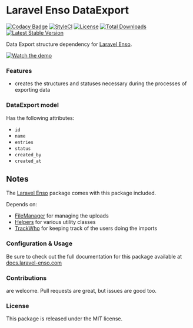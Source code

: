# Laravel Enso DataExport

[![Codacy Badge](https://api.codacy.com/project/badge/Grade/7ea7f7704b2044f9950074cf8afb6e3f)](https://www.codacy.com/app/laravel-enso/DataExport?utm_source=github.com&amp;utm_medium=referral&amp;utm_content=laravel-enso/DataExport&amp;utm_campaign=Badge_Grade)
[![StyleCI](https://github.styleci.io/repos/148101651/shield?branch=master)](https://github.styleci.io/repos/148101651)
[![License](https://poser.pugx.org/laravel-enso/dataexport/license)](https://packagist.org/packages/laravel-enso/dataexport)
[![Total Downloads](https://poser.pugx.org/laravel-enso/dataexport/downloads)](https://packagist.org/packages/laravel-enso/dataexport)
[![Latest Stable Version](https://poser.pugx.org/laravel-enso/dataexport/version)](https://packagist.org/packages/laravel-enso/dataexport)

Data Export structure dependency for [Laravel Enso](https://github.com/laravel-enso/Enso).

[![Watch the demo](https://laravel-enso.github.io/dataexport/screenshots/bulma_001_thumb.png)](https://laravel-enso.github.io/dataexport/screenshots/bulma_001.png)

### Features
- creates the structures and statuses necessary during the processes of exporting data

### DataExport model
Has the following attributes:
- `id`
- `name`
- `entries`
- `status` 
- `created_by`
- `created_at`

## Notes

The [Laravel Enso](https://github.com/laravel-enso/Enso) package comes with this package included.

Depends on:
 - [FileManager](https://github.com/laravel-enso/FileManager) for managing the uploads 
 - [Helpers](https://github.com/laravel-enso/Helpers) for various utility classes
 - [TrackWho](https://github.com/laravel-enso/TrackWho) for keeping track of the users doing the imports


### Configuration & Usage

Be sure to check out the full documentation for this package available at [docs.laravel-enso.com](https://docs.laravel-enso.com/backend/data-export.html)

### Contributions

are welcome. Pull requests are great, but issues are good too.

### License

This package is released under the MIT license.
<!--/h-->
